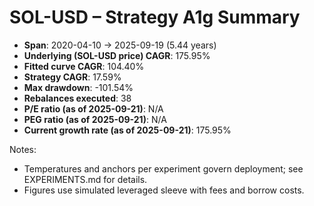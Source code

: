 # SOL-USD – Strategy A1g Summary

- **Span**: 2020-04-10 → 2025-09-19 (5.44 years)
- **Underlying (SOL-USD price) CAGR**: 175.95%
- **Fitted curve CAGR**: 104.40%
- **Strategy CAGR**: 17.59%
- **Max drawdown**: -101.54%
- **Rebalances executed**: 38
- **P/E ratio (as of 2025-09-21)**: N/A
- **PEG ratio (as of 2025-09-21)**: N/A
- **Current growth rate (as of 2025-09-21)**: 175.95%

Notes:

- Temperatures and anchors per experiment govern deployment; see EXPERIMENTS.md for details.
- Figures use simulated leveraged sleeve with fees and borrow costs.
